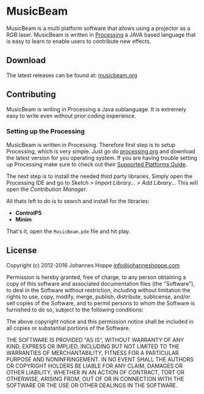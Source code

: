# MusicBeam

MusicBeam is a multi platform software that allows using a projector as a RGB laser.
MusicBeam is written in [Processing][Processing] a JAVA based language that is easy to learn to enable users to contribute new effects.

## Download

The latest releases can be found at: [musicbeam.org](http://www.musicbeam.org)


## Contributing

MusicBeam is writing in Processing a Java sublanguage. It is extremely easy to write even without prior coding experience.

### Setting up the Processing
MusicBeam is written in Processing. Therefore first step is to setup Processing, which is very simple.
Just go do [processing.org][Processing] and download the latest version for you operating system.
If you are having trouble setting up Processing make sure to check out their [Supported Platforms Guide](https://github.com/processing/processing/wiki/Supported-Platforms).

The next step is to install the needed third party libraries.
Simply open the Processing IDE and go to *Sketch > Import Library... > Add Library...*
This will open the *Contribution Manager*.

All thats left to do is to search and install for the libraries:

- **ControlP5**
- **Minim**

That's it, open the `MusicBeam.pde` file and hit play.

[Processing]: http://processing.org

## License

Copyright (c) 2012-2016 Johannes Hoppe <info@johanneshoppe.com>

Permission is hereby granted, free of charge, to any person obtaining a copy of this software and associated documentation files (the "Software"), to deal in the Software without restriction, including without limitation the rights to use, copy, modify, merge, publish, distribute, sublicense, and/or sell copies of the Software, and to permit persons to whom the Software is furnished to do so, subject to the following conditions:

The above copyright notice and this permission notice shall be included in all copies or substantial portions of the Software.

THE SOFTWARE IS PROVIDED "AS IS", WITHOUT WARRANTY OF ANY KIND, EXPRESS OR IMPLIED, INCLUDING BUT NOT LIMITED TO THE WARRANTIES OF MERCHANTABILITY, FITNESS FOR A PARTICULAR PURPOSE AND NONINFRINGEMENT. IN NO EVENT SHALL THE AUTHORS OR COPYRIGHT HOLDERS BE LIABLE FOR ANY CLAIM, DAMAGES OR OTHER LIABILITY, WHETHER IN AN ACTION OF CONTRACT, TORT OR OTHERWISE, ARISING FROM, OUT OF OR IN CONNECTION WITH THE SOFTWARE OR THE USE OR OTHER DEALINGS IN THE SOFTWARE.
